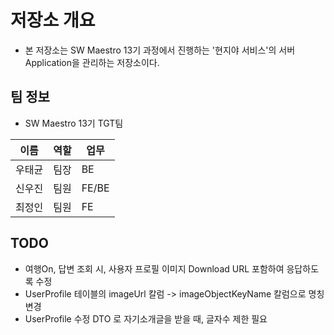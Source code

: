 # 저장소 개요
- 본 저장소는 SW Maestro 13기 과정에서 진행하는 '현지야 서비스'의 서버 Application을 관리하는 저장소이다.

## 팀 정보
- SW Maestro 13기 TGT팀  

| 이름  | 역할  |업무|
|-----|-----|---|
| 우태균 | 팀장  |BE|
| 신우진 | 팀원  |FE/BE|
| 최정인 | 팀원  |FE|

## TODO
- 여행On, 답변 조회 시, 사용자 프로필 이미지 Download URL 포함하여 응답하도록 수정
- UserProfile 테이블의 imageUrl 칼럼 -> imageObjectKeyName 칼럼으로 명칭 변경
- UserProfile 수정 DTO 로 자기소개글을 받을 때, 글자수 제한 필요
